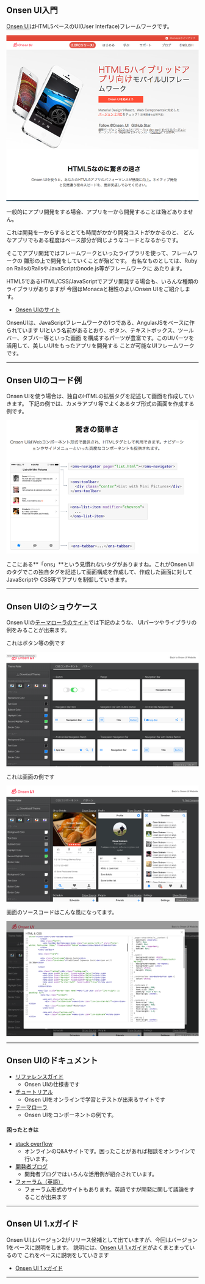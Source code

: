 Onsen UI入門
----

[Onsen UI](https://ja.onsen.io/)はHTML5ベースのUI(User Interface)フレームワークです。

![](./images/onsen/000.png)

一般的にアプリ開発をする場合、アプリを一から開発することは殆どありません。

これは開発を一からするととても時間がかかり開発コストがかかるのと、
どんなアプリでもある程度はベース部分が同じようなコードとなるからです。

そこでアプリ開発ではフレームワークといったライブラリを使って、フレームワークの
雛形の上で開発をしていくことが殆どです。
有名なものとしては、Ruby on RailsのRailsやJavaScriptのnode.js等がフレームワークに
あたります。

HTML5であるHTML/CSS/JavaScriptでアプリ開発する場合も、いろんな種類のライブラリがありますが
今回はMonacaと相性のよいOnsen UIをご紹介します。

* [Onsen UIのサイト](https://ja.onsen.io/)

OnsenUIは、JavaScriptフレームワークの1つである、AngularJSをベースに作られています
UIという名前があるとおり、ボタン、テキストボックス、ツールバー、タブバー等といった画面
を構成するパーツが豊富です。このUIパーツを活用して、美しいUIをもったアプリを開発する
ことが可能なUIフレームワークです。


---

## Onsen UIのコード例

Onsen UIを使う場合は、独自のHTMLの拡張タグを記述して画面を作成していきます。
下記の例では、カメラアプリ等でよくあるタブ形式の画面を作成する例です。

![](./images/onsen/001.png)

ここにある**「ons」**という見慣れないタグがありますね。これがOnsen UIのタグでこの独自タグを記述して画面構成を作成して、作成した画面に対してJavaScriptや
CSS等でアプリを制御していきます。

---

## Onsen UIのショウケース

Onsen UIの[テーマローラのサイト](http://components.onsen.io/)では下記のような、
UIパーツやライブラリの例をみることが出来ます。

これはボタン等の例です

![](./images/onsen/002.png)

これは画面の例です

![](./images/onsen/003.png)

画面のソースコードはこんな風になってます。

![](./images/onsen/004.png)

---

## Onsen UIのドキュメント

* [リファレンスガイド](https://ja.onsen.io/v1/reference/javascript.html)
  - Onsen UIの仕様書です
* [チュートリアル](http://tutorial.onsen.io/)
  - Onsen UIをオンラインで学習とテストが出来るサイトです
* [テーマローラ](http://components.onsen.io/)
  - Onsen UIをコンポーネントの例です。

#### 困ったときは
* [stack overflow](https://ja.stackoverflow.com/questions/tagged/onsen-ui)
  - オンラインのQ&Aサイトです。困ったことがあれば相談をオンラインで行います。
* [開発者ブログ](https://ja.onsen.io/blog/) 
  - 開発者ブログではいろんな活用例が紹介されています。
* [フォーラム（英語）](https://community.onsen.io/)  
  - フォーラム形式のサイトもあります。英語ですが開発に関して議論をすることが出来ます

---

## Onsen UI 1.xガイド

Onsen UIはバージョン2がリリース候補として出ていますが、今回はバージョン1をベースに説明をします。
説明には、[Onsen UI 1.xガイド](https://ja.onsen.io/v1/guide.html)がよくまとまっているので
これをベースに説明をしていきます

* [Onsen UI 1.xガイド](https://ja.onsen.io/v1/guide.html)





---




